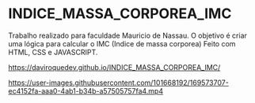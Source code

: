 # INDICE_MASSA_CORPOREA_IMC

Trabalho realizado para faculdade Mauricio de Nassau.
O objetivo é criar uma lógica para calcular o IMC (Indice de massa corporea)
Feito com HTML, CSS e JAVASCRIPT.

https://daviroquedev.github.io/INDICE_MASSA_CORPOREA_IMC/


https://user-images.githubusercontent.com/101668192/169573707-ec4152fa-aaa0-4ab1-b34b-a57505757fa4.mp4

